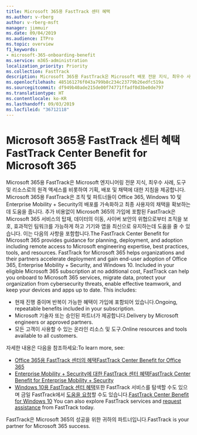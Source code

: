 ```yaml
---
title: Microsoft 365용 FastTrack 센터 혜택
ms.author: v-rberg
author: v-rberg-msft
manager: jimmuir
ms.date: 09/04/2019
ms.audience: ITPro
ms.topic: overview
f1_keywords:
- microsoft-365-onboarding-benefit
ms.service: m365-administration
localization_priority: Priority
ms.collection: FastTrack
description: Microsoft 365용 FastTrack은 Microsoft 배포 전문 지식, 최우수 사례, 도구 및 리소스로의 원격 액세스를 비롯하여 기획, 배포 및 채택에 대한 지침을 제공합니다.   Microsoft 365용 FastTrack은 조직 및 파트너들이 Office 365, Windows 10 및 Enterprise Mobility + Security의 배포를 가속화하고 최종 사용자의 채택을 확보하는데 도움을 줍니다.
ms.openlocfilehash: 485161276f043a799b8c234c23779b26edfc519a
ms.sourcegitcommit: df949b40ade215de00f74771ffadf0d3be0de797
ms.translationtype: HT
ms.contentlocale: ko-KR
ms.lasthandoff: 09/03/2019
ms.locfileid: "36712118"
---
```

# <a name="fasttrack-center-benefit-for-microsoft-365"></a><span data-ttu-id="8762e-104">Microsoft 365용 FastTrack 센터 혜택</span><span class="sxs-lookup"><span data-stu-id="8762e-104">FastTrack Center Benefit for Microsoft 365</span></span>

<span data-ttu-id="8762e-p102">Microsoft 365용 FastTrack은 Microsoft 엔지니어링 전문 지식, 최우수 사례, 도구 및 리소스로의 원격 액세스를 비롯하여 기획, 배포 및 채택에 대한 지침을 제공합니다.   Microsoft 365용 FastTrack은 조직 및 파트너들이 Office 365, Windows 10 및 Enterprise Mobility + Security의 배포를 가속화하고 최종 사용자의 채택을 확보하는데 도움을 줍니다. 추가 비용없이 Microsoft 365의 가입에 포함된 FastTrack은 Microsoft 365 서비스의 탑재, 데이터의 이동, 사이버 보안의 위협으로부터 조직을 보호, 효과적인 팀워크를 가능하게 하고 기기와 앱을 최신으로 유지하는데 도움을 줄 수 있습니다. 이는 다음의 사항을 포함합니다.</span><span class="sxs-lookup"><span data-stu-id="8762e-p102">The FastTrack Center Benefit for Microsoft 365 provides guidance for planning, deployment, and adoption including remote access to Microsoft engineering expertise, best practices, tools, and resources. FastTrack for Microsoft 365 helps organizations and their partners accelerate deployment and gain end-user adoption of Office 365, Enterprise Mobility + Security, and Windows 10. Included in your eligible Microsoft 365 subscription at no additional cost, FastTrack can help you onboard to Microsoft 365 services, migrate data, protect your organization from cybersecurity threats, enable effective teamwork, and keep your devices and apps up to date. This includes:</span></span>

- <span data-ttu-id="8762e-109">현재 진행 중이며 반복이 가능한 혜택이 가입에 포함되어 있습니다.</span><span class="sxs-lookup"><span data-stu-id="8762e-109">Ongoing, repeatable benefits included in your subscription.</span></span>
- <span data-ttu-id="8762e-110">Microsoft 기술자 또는 승인된 파트너가 제공합니다.</span><span class="sxs-lookup"><span data-stu-id="8762e-110">Delivery by Microsoft engineers or approved partners.</span></span>
- <span data-ttu-id="8762e-111">모든 고객이 사용할 수 있는 온라인 리소스 및 도구.</span><span class="sxs-lookup"><span data-stu-id="8762e-111">Online resources and tools available to all customers.</span></span>
  
<span data-ttu-id="8762e-112">자세한 내용은 다음을 참조하세요:</span><span class="sxs-lookup"><span data-stu-id="8762e-112">To learn more, see:</span></span>

- [<span data-ttu-id="8762e-113">Office 365용 FastTrack 센터의 혜택</span><span class="sxs-lookup"><span data-stu-id="8762e-113">FastTrack Center Benefit for Office 365</span></span>](O365-fasttrack-benefit-for-office-365.md) 
- [<span data-ttu-id="8762e-114">Enterprise Mobility + Security에 대한 FastTrack 센터 혜택</span><span class="sxs-lookup"><span data-stu-id="8762e-114">FastTrack Center Benefit for Enterprise Mobility + Security</span></span>](EMS-fasttrack-benefit-for-EMS.md)
- <span data-ttu-id="8762e-115">[Windows 10용 FastTrack 센터 혜택](Win-10-fasttrack-benefit-for-Windows-10.md)또한 FastTrack 서비스를 탐색할 수도 있으며 금일 FastTrack에서 [도움을 요청](https://go.microsoft.com/fwlink/p/?LinkId=2003903)할 수도 있습니다.</span><span class="sxs-lookup"><span data-stu-id="8762e-115">[FastTrack Center Benefit for Windows 10](Win-10-fasttrack-benefit-for-Windows-10.md) You can also explore FastTrack services and [request assistance](https://go.microsoft.com/fwlink/p/?LinkId=2003903) from FastTrack today.</span></span>

<span data-ttu-id="8762e-116">FastTrack은 Microsoft 365의 성공을 위한 귀하의 파트너입니다.</span><span class="sxs-lookup"><span data-stu-id="8762e-116">FastTrack is your partner for Microsoft 365 success.</span></span>
  
  

 